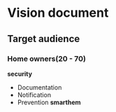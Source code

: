 # Vision document
## Target audience
### Home owners(20 - 70)
**security**
- Documentation
- Notification
- Prevention
**smarthem**

